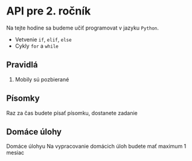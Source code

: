 # API pre 2. ročník

Na tejte hodine sa budeme učiť programovat v jazyku `Python`. 
- Vetvenie `if`, `elif`, `else`
- Cykly `for` a `while`



## Pravidlá
1. Mobily sú pozbierané

## Písomky
Raz za čas budete písať písomku, dostanete zadanie

## Domáce úlohy
Domáce úlohyu 
Na vypracovanie domácich úloh budete mať maximum 1 mesiac
